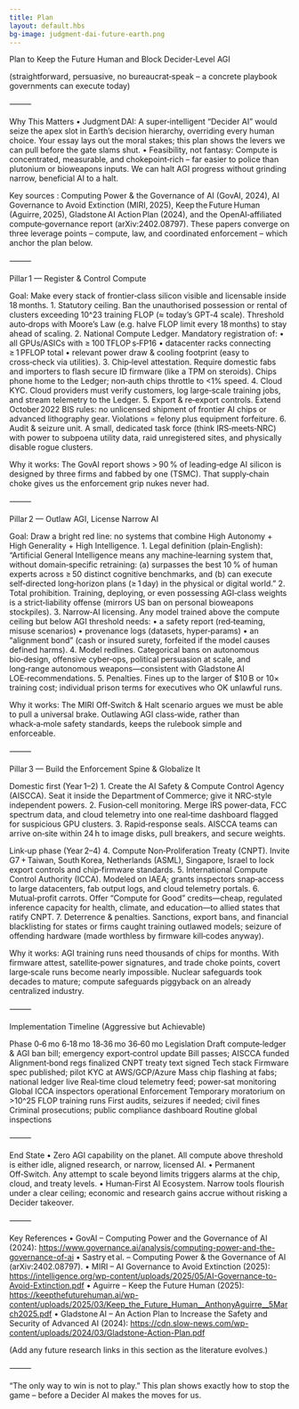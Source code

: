 ```yaml
---
title: Plan
layout: default.hbs
bg-image: judgment-dai-future-earth.png
---
```

Plan to Keep the Future Human and Block Decider‑Level AGI

(straightforward, persuasive, no bureaucrat‑speak – a concrete playbook governments can execute today)

⸻

Why This Matters
	•	Judgment DAI: A super‑intelligent “Decider AI” would seize the apex slot in Earth’s decision hierarchy, overriding every human choice. Your essay lays out the moral stakes; this plan shows the levers we can pull before the gate slams shut.
	•	Feasibility, not fantasy:  Compute is concentrated, measurable, and chokepoint‑rich – far easier to police than plutonium or bioweapons inputs.  We can halt AGI progress without grinding narrow, beneficial AI to a halt.

Key sources
: Computing Power & the Governance of AI (GovAI, 2024), AI Governance to Avoid Extinction (MIRI, 2025), Keep the Future Human (Aguirre, 2025), Gladstone AI Action Plan (2024), and the OpenAI‑affiliated compute‑governance report (arXiv:2402.08797).  These papers converge on three leverage points – compute, law, and coordinated enforcement – which anchor the plan below.

⸻

Pillar 1 — Register & Control Compute

Goal: Make every stack of frontier‑class silicon visible and licensable inside 18 months.
	1.	Statutory ceiling.  Ban the unauthorised possession or rental of clusters exceeding 10^23 training FLOP (≈ today’s GPT‑4 scale).  Threshold auto‑drops with Moore’s Law (e.g. halve FLOP limit every 18 months) to stay ahead of scaling.
	2.	National Compute Ledger.  Mandatory registration of:
	•	all GPUs/ASICs with ≥ 100 TFLOP s‑FP16
	•	datacenter racks connecting ≥ 1 PFLOP total
	•	relevant power draw & cooling footprint (easy to cross‑check via utilities).
	3.	Chip‑level attestation.  Require domestic fabs and importers to flash secure ID firmware (like a TPM on steroids).  Chips phone home to the Ledger; non‑auth chips throttle to <1% speed.
	4.	Cloud KYC.  Cloud providers must verify customers, log large‑scale training jobs, and stream telemetry to the Ledger.
	5.	Export & re‑export controls.  Extend October 2022 BIS rules: no unlicensed shipment of frontier AI chips or advanced lithography gear.  Violations = felony plus equipment forfeiture.
	6.	Audit & seizure unit.  A small, dedicated task force (think IRS‑meets‑NRC) with power to subpoena utility data, raid unregistered sites, and physically disable rogue clusters.

Why it works: The GovAI report shows > 90 % of leading‑edge AI silicon is designed by three firms and fabbed by one (TSMC).  That supply‑chain choke gives us the enforcement grip nukes never had.

⸻

Pillar 2 — Outlaw AGI, License Narrow AI

Goal: Draw a bright red line: no systems that combine High Autonomy + High Generality + High Intelligence.
	1.	Legal definition (plain‑English):
“Artificial General Intelligence means any machine‑learning system that, without domain‑specific retraining: (a) surpasses the best 10 % of human experts across ≥ 50 distinct cognitive benchmarks, and (b) can execute self‑directed long‑horizon plans (≥ 1 day) in the physical or digital world.”
	2.	Total prohibition.  Training, deploying, or even possessing AGI‑class weights is a strict‑liability offense (mirrors US ban on personal bioweapons stockpiles).
	3.	Narrow‑AI licensing.  Any model trained above the compute ceiling but below AGI threshold needs:
	•	a safety report (red‑teaming, misuse scenarios)
	•	provenance logs (datasets, hyper‑params)
	•	an “alignment bond” (cash or insured surety, forfeited if the model causes defined harms).
	4.	Model redlines.  Categorical bans on autonomous bio‑design, offensive cyber‑ops, political persuasion at scale, and long‑range autonomous weapons—consistent with Gladstone AI LOE‑recommendations.
	5.	Penalties.  Fines up to the larger of $10 B or 10× training cost; individual prison terms for executives who OK unlawful runs.

Why it works:  The MIRI Off‑Switch & Halt scenario argues we must be able to pull a universal brake.  Outlawing AGI class‑wide, rather than whack‑a‑mole safety standards, keeps the rulebook simple and enforceable.

⸻

Pillar 3 — Build the Enforcement Spine & Globalize It

Domestic first (Year 1–2)
	1.	Create the AI Safety & Compute Control Agency (AISCCA).  Seat it inside the Department of Commerce; give it NRC‑style independent powers.
	2.	Fusion‑cell monitoring.  Merge IRS power‑data, FCC spectrum data, and cloud telemetry into one real‑time dashboard flagged for suspicious GPU clusters.
	3.	Rapid‑response seals.  AISCCA teams can arrive on‑site within 24 h to image disks, pull breakers, and secure weights.

Link‑up phase (Year 2–4)
4. Compute Non‑Proliferation Treaty (CNPT).  Invite G7 + Taiwan, South Korea, Netherlands (ASML), Singapore, Israel to lock export controls and chip‑firmware standards.
5. International Compute Control Authority (ICCA).  Modeled on IAEA; grants inspectors snap‑access to large datacenters, fab output logs, and cloud telemetry portals.
6. Mutual‑profit carrots.  Offer “Compute for Good” credits—cheap, regulated inference capacity for health, climate, and education—to allied states that ratify CNPT.
7. Deterrence & penalties.  Sanctions, export bans, and financial blacklisting for states or firms caught training outlawed models; seizure of offending hardware (made worthless by firmware kill‑codes anyway).

Why it works:  AGI training runs need thousands of chips for months.  With firmware attest, satellite‑power signatures, and trade choke points, covert large‑scale runs become nearly impossible.  Nuclear safeguards took decades to mature; compute safeguards piggyback on an already centralized industry.

⸻

Implementation Timeline (Aggressive but Achievable)

Phase	0‑6 mo	6‑18 mo	18‑36 mo	36‑60 mo
Legislation	Draft compute‑ledger & AGI ban bill; emergency export‑control update	Bill passes; AISCCA funded	Alignment‑bond regs finalized	CNPT treaty text signed
Tech stack	Firmware spec published; pilot KYC at AWS/GCP/Azure	Mass chip flashing at fabs; national ledger live	Real‑time cloud telemetry feed; power‑sat monitoring	Global ICCA inspectors operational
Enforcement	Temporary moratorium on >10^25 FLOP training runs	First audits, seizures if needed; civil fines	Criminal prosecutions; public compliance dashboard	Routine global inspections



⸻

End State
	•	Zero AGI capability on the planet.  All compute above threshold is either idle, aligned research, or narrow, licensed AI.
	•	Permanent Off‑Switch.  Any attempt to scale beyond limits triggers alarms at the chip, cloud, and treaty levels.
	•	Human‑First AI Ecosystem.  Narrow tools flourish under a clear ceiling; economic and research gains accrue without risking a Decider takeover.

⸻

Key References
	•	GovAI – Computing Power and the Governance of AI (2024): https://www.governance.ai/analysis/computing-power-and-the-governance-of-ai
	•	Sastry et al. – Computing Power & the Governance of AI (arXiv:2402.08797).
	•	MIRI – AI Governance to Avoid Extinction (2025): https://intelligence.org/wp-content/uploads/2025/05/AI-Governance-to-Avoid-Extinction.pdf
	•	Aguirre – Keep the Future Human (2025): https://keepthefuturehuman.ai/wp-content/uploads/2025/03/Keep_the_Future_Human__AnthonyAguirre__5March2025.pdf
	•	Gladstone AI – An Action Plan to Increase the Safety and Security of Advanced AI (2024): https://cdn.slow-news.com/wp-content/uploads/2024/03/Gladstone-Action-Plan.pdf

(Add any future research links in this section as the literature evolves.)

⸻

“The only way to win is not to play.”  This plan shows exactly how to stop the game – before a Decider AI makes the moves for us.